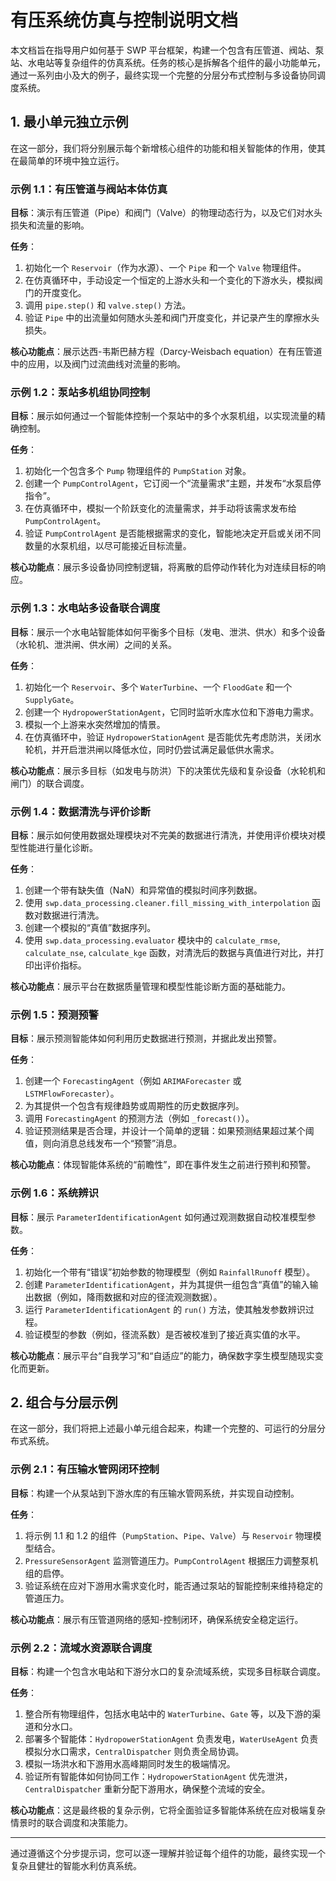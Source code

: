 # 有压系统仿真与控制说明文档

本文档旨在指导用户如何基于 SWP 平台框架，构建一个包含有压管道、阀站、泵站、水电站等复杂组件的仿真系统。任务的核心是拆解各个组件的最小功能单元，通过一系列由小及大的例子，最终实现一个完整的分层分布式控制与多设备协同调度系统。

## 1. 最小单元独立示例

在这一部分，我们将分别展示每个新增核心组件的功能和相关智能体的作用，使其在最简单的环境中独立运行。

### 示例 1.1：有压管道与阀站本体仿真

**目标**：演示有压管道（Pipe）和阀门（Valve）的物理动态行为，以及它们对水头损失和流量的影响。

**任务**：

1.  初始化一个 `Reservoir`（作为水源）、一个 `Pipe` 和一个 `Valve` 物理组件。
2.  在仿真循环中，手动设定一个恒定的上游水头和一个变化的下游水头，模拟阀门的开度变化。
3.  调用 `pipe.step()` 和 `valve.step()` 方法。
4.  验证 `Pipe` 中的出流量如何随水头差和阀门开度变化，并记录产生的摩擦水头损失。

**核心功能点**：展示达西-韦斯巴赫方程（Darcy-Weisbach equation）在有压管道中的应用，以及阀门过流曲线对流量的影响。

### 示例 1.2：泵站多机组协同控制

**目标**：展示如何通过一个智能体控制一个泵站中的多个水泵机组，以实现流量的精确控制。

**任务**：

1.  初始化一个包含多个 `Pump` 物理组件的 `PumpStation` 对象。
2.  创建一个 `PumpControlAgent`，它订阅一个“流量需求”主题，并发布“水泵启停指令”。
3.  在仿真循环中，模拟一个阶跃变化的流量需求，并手动将该需求发布给 `PumpControlAgent`。
4.  验证 `PumpControlAgent` 是否能根据需求的变化，智能地决定开启或关闭不同数量的水泵机组，以尽可能接近目标流量。

**核心功能点**：展示多设备协同控制逻辑，将离散的启停动作转化为对连续目标的响应。

### 示例 1.3：水电站多设备联合调度

**目标**：展示一个水电站智能体如何平衡多个目标（发电、泄洪、供水）和多个设备（水轮机、泄洪闸、供水闸）之间的关系。

**任务**：

1.  初始化一个 `Reservoir`、多个 `WaterTurbine`、一个 `FloodGate` 和一个 `SupplyGate`。
2.  创建一个 `HydropowerStationAgent`，它同时监听水库水位和下游电力需求。
3.  模拟一个上游来水突然增加的情景。
4.  在仿真循环中，验证 `HydropowerStationAgent` 是否能优先考虑防洪，关闭水轮机，并开启泄洪闸以降低水位，同时仍尝试满足最低供水需求。

**核心功能点**：展示多目标（如发电与防洪）下的决策优先级和复杂设备（水轮机和闸门）的联合调度。

### 示例 1.4：数据清洗与评价诊断

**目标**：展示如何使用数据处理模块对不完美的数据进行清洗，并使用评价模块对模型性能进行量化诊断。

**任务**：

1.  创建一个带有缺失值（NaN）和异常值的模拟时间序列数据。
2.  使用 `swp.data_processing.cleaner.fill_missing_with_interpolation` 函数对数据进行清洗。
3.  创建一个模拟的“真值”数据序列。
4.  使用 `swp.data_processing.evaluator` 模块中的 `calculate_rmse`, `calculate_nse`, `calculate_kge` 函数，对清洗后的数据与真值进行对比，并打印出评价指标。

**核心功能点**：展示平台在数据质量管理和模型性能诊断方面的基础能力。

### 示例 1.5：预测预警

**目标**：展示预测智能体如何利用历史数据进行预测，并据此发出预警。

**任务**：

1.  创建一个 `ForecastingAgent`（例如 `ARIMAForecaster` 或 `LSTMFlowForecaster`）。
2.  为其提供一个包含有规律趋势或周期性的历史数据序列。
3.  调用 `ForecastingAgent` 的预测方法（例如 `_forecast()`）。
4.  验证预测结果是否合理，并设计一个简单的逻辑：如果预测结果超过某个阈值，则向消息总线发布一个“预警”消息。

**核心功能点**：体现智能体系统的“前瞻性”，即在事件发生之前进行预判和预警。

### 示例 1.6：系统辨识

**目标**：展示 `ParameterIdentificationAgent` 如何通过观测数据自动校准模型参数。

**任务**：

1.  初始化一个带有“错误”初始参数的物理模型（例如 `RainfallRunoff` 模型）。
2.  创建 `ParameterIdentificationAgent`，并为其提供一组包含“真值”的输入输出数据（例如，降雨数据和对应的径流观测数据）。
3.  运行 `ParameterIdentificationAgent` 的 `run()` 方法，使其触发参数辨识过程。
4.  验证模型的参数（例如，径流系数）是否被校准到了接近真实值的水平。

**核心功能点**：展示平台“自我学习”和“自适应”的能力，确保数字孪生模型随现实变化而更新。

## 2. 组合与分层示例

在这一部分，我们将把上述最小单元组合起来，构建一个完整的、可运行的分层分布式系统。

### 示例 2.1：有压输水管网闭环控制

**目标**：构建一个从泵站到下游水库的有压输水管网系统，并实现自动控制。

**任务**：

1.  将示例 1.1 和 1.2 的组件（`PumpStation`、`Pipe`、`Valve`）与 `Reservoir` 物理模型结合。
2.  `PressureSensorAgent` 监测管道压力。`PumpControlAgent` 根据压力调整泵机组的启停。
3.  验证系统在应对下游用水需求变化时，能否通过泵站的智能控制来维持稳定的管道压力。

**核心功能点**：展示有压管道网络的感知-控制闭环，确保系统安全稳定运行。

### 示例 2.2：流域水资源联合调度

**目标**：构建一个包含水电站和下游分水口的复杂流域系统，实现多目标联合调度。

**任务**：

1.  整合所有物理组件，包括水电站中的 `WaterTurbine`、`Gate` 等，以及下游的渠道和分水口。
2.  部署多个智能体：`HydropowerStationAgent` 负责发电，`WaterUseAgent` 负责模拟分水口需求，`CentralDispatcher` 则负责全局协调。
3.  模拟一场洪水和下游用水高峰期同时发生的极端情况。
4.  验证所有智能体如何协同工作：`HydropowerStationAgent` 优先泄洪，`CentralDispatcher` 重新分配下游用水，确保整个流域的安全。

**核心功能点**：这是最终极的复杂示例，它将全面验证多智能体系统在应对极端复杂情景时的联合调度和决策能力。

---

通过遵循这个分步提示词，您可以逐一理解并验证每个组件的功能，最终实现一个复杂且健壮的智能水利仿真系统。
